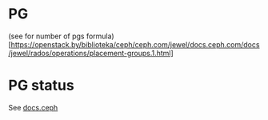 # PG
(see for number of pgs formula)[https://openstack.by/biblioteka/ceph/ceph.com/jewel/docs.ceph.com/docs/jewel/rados/operations/placement-groups.1.html]
# PG status
See [docs.ceph](https://docs.ceph.com/en/latest/rados/operations/pg-states/)